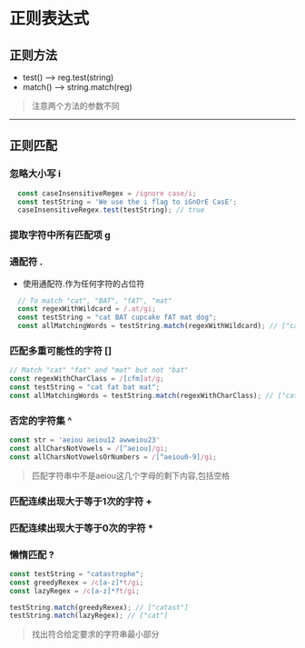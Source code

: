 # 正则表达式
## 正则方法
+ test() --> reg.test(string)
+ match() --> string.match(reg)
> 注意两个方法的参数不同
-----------------------------
## 正则匹配
### 忽略大小写 i
``` js
  const caseInsensitiveRegex = /ignore case/i;
  const testString = 'We use the i flag to iGnOrE CasE';
  caseInsensitiveRegex.test(testString); // true
```

### 提取字符中所有匹配项 g

### 通配符 .
* 使用通配符.作为任何字符的占位符
```js
  // To match "cat", "BAT", "fAT", "mat"
  const regexWithWildcard = /.at/gi;
  const testString = "cat BAT cupcake fAT mat dog";
  const allMatchingWords = testString.match(regexWithWildcard); // ["cat", "BAT", "fAT", "mat"]
```

### 匹配多重可能性的字符 []
```js
// Match "cat" "fat" and "mat" but not "bat"
const regexWithCharClass = /[cfm]at/g;
const testString = "cat fat bat mat";
const allMatchingWords = testString.match(regexWithCharClass); // ["cat", "fat", "mat"]
```

### 否定的字符集 ^
```js
const str = 'aeiou aeiou12 awweiou23'
const allCharsNotVowels = /[^aeiou]/gi;
const allCharsNotVowelsOrNumbers = /[^aeiou0-9]/gi;

```
> 匹配字符串中不是aeiou这几个字母的剩下内容,包括空格

### 匹配连续出现大于等于1次的字符 +
### 匹配连续出现大于等于0次的字符 *
### 懒惰匹配 ?
```js
const testString = "catastrophe";
const greedyRexex = /c[a-z]*t/gi;
const lazyRegex = /c[a-z]*?t/gi;

testString.match(greedyRexex); // ["catast"]
testString.match(lazyRegex); // ["cat"]

```
> 找出符合给定要求的字符串最小部分




